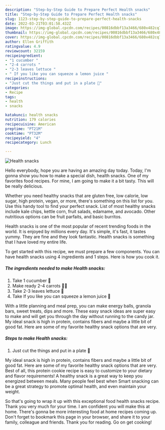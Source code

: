 ```yaml
---
description: "Step-by-Step Guide to Prepare Perfect Health snacks"
title: "Step-by-Step Guide to Prepare Perfect Health snacks"
slug: 1123-step-by-step-guide-to-prepare-perfect-health-snacks
date: 2022-03-21T03:01:58.432Z
image: https://img-global.cpcdn.com/recipes/00816dbbf13a3466/680x482cq70/health-snacks-recipe-main-photo.jpg
thumbnail: https://img-global.cpcdn.com/recipes/00816dbbf13a3466/680x482cq70/health-snacks-recipe-main-photo.jpg
cover: https://img-global.cpcdn.com/recipes/00816dbbf13a3466/680x482cq70/health-snacks-recipe-main-photo.jpg
author: Ellen Griffith
ratingvalue: 4.9
reviewcount: 32159
recipeingredient:
- "1 cucumber "
- "2-4 carrots "
- "2-3 leaves lettuce "
- " If you like you can squeeze a lemon juice "
recipeinstructions:
- "Just cut the things and put in a plate 🥰"
categories:
- Recipe
tags:
- health
- snacks

katakunci: health snacks 
nutrition: 179 calories
recipecuisine: American
preptime: "PT21M"
cooktime: "PT32M"
recipeyield: "4"
recipecategory: Lunch

---
```



![Health snacks](https://img-global.cpcdn.com/recipes/00816dbbf13a3466/680x482cq70/health-snacks-recipe-main-photo.jpg)

Hello everybody, hope you are having an amazing day today. Today, I'm gonna show you how to make a special dish, health snacks. One of my favorites food recipes. For mine, I am going to make it a bit tasty. This will be really delicious.

Whether you need healthy snacks that are gluten free, low calorie, low sugar, high protein, vegan, or more, there&#39;s something on this list for you. Use this handy tool to find your perfect snack. List of most healthy snacks include kale chips, kettle corn, fruit salads, edamame, and avocado. Other nutritious options can be fruit parfaits, and basic burritos.

Health snacks is one of the most popular of recent trending foods in the world. It is enjoyed by millions every day. It's simple, it's fast, it tastes yummy. They are fine and they look fantastic. Health snacks is something that I have loved my entire life.


To get started with this recipe, we must prepare a few components. You can have health snacks using 4 ingredients and 1 steps. Here is how you cook it.

<!--inarticleads1-->

##### The ingredients needed to make Health snacks:

1. Take 1 cucumber 🥒
1. Make ready 2-4 carrots 🥕🥕
1. Take 2-3 leaves lettuce 🥬
1. Take  If you like you can squeeze a lemon juice 🍋


With a little planning and meal prep, you can make energy balls, granola bars, sweet treats, dips and more. These easy snack ideas are super easy to make and will get you through the day without running to the candy jar. My ideal snack is high in protein, contains fibers and maybe a little bit of good fat. Here are some of my favorite healthy snack options that are very. 

<!--inarticleads2-->

##### Steps to make Health snacks:

1. Just cut the things and put in a plate 🥰


My ideal snack is high in protein, contains fibers and maybe a little bit of good fat. Here are some of my favorite healthy snack options that are very. Best of all, this protein cookie recipe is easy to customize to your dietary and flavor requirements! A healthy snack is a great way to keep you energized between meals. Many people feel best when Smart snacking can be a great strategy to promote optimal health, and even maintain your weight. 

So that's going to wrap it up with this exceptional food health snacks recipe. Thank you very much for your time. I am confident you will make this at home. There's gonna be more interesting food at home recipes coming up. Don't forget to bookmark this page in your browser, and share it to your family, colleague and friends. Thank you for reading. Go on get cooking!

